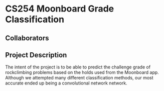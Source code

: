 # CS254 Moonboard Grade Classification

## Collaborators

## Project Description

The intent of the project is to be able to predict the challenge grade of rockclimbing problems based on the holds used from the Moonboard app.
Although we attempted many different classification methods, our most accurate ended up being a convolutional network network.
